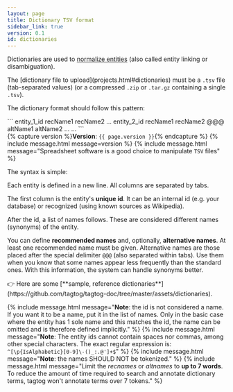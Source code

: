 ```yaml
---
layout: page
title: Dictionary TSV format
sidebar_link: true
version: 0.1
id: dictionaries
---
```


<div class="two-third-col">
  <p>Dictionaries are used to <a href="/webeditor.html#annotation-types">normalize entities</a> (also called entity linking or disambiguation).</p>
  <p markdown="1">The [dictionary file to upload](projects.html#dictionaries) must be a <code>.tsv</code> file (tab-separated values) (or a compressed <code>.zip</code> or <code>.tar.gz</code> containing a single <code>.tsv</code>).</p>
  <p>The dictionary format should follow this pattern:</p>

  <div markdown="1">
  ```
  entity_1_id    recName1    recName2    ...
  entity_2_id    recName1    recName2    @@@    altName1    altName2    ...
  ...
  ```
</div>


</div>
<div class="one-third-col">
  {% capture version %}<strong>Version</strong>: <code>{{ page.version }}</code>{% endcapture %}
  {% include message.html message=version %}
  {% include message.html message="Spreadsheet software is a good choice to manipulate <code>TSV</code> files" %}
</div>


<div class="two-third-col">
  <p>The syntax is simple:</p>
  <p class="list-item"><span class="list-item-1"></span>Each entity is defined in a new line. All columns are separated by tabs.</p>
  <p class="list-item"><span class="list-item-2"></span>The first column is the entity's <strong>unique id</strong>. It can be an internal id (e.g. your database) or recognized (using known sources as Wikipedia).</p>
  <p class="list-item"><span class="list-item-3"></span>After the id, a list of names follows. These are considered different names (synonyms) of the entity.</p>
  <p class="list-item"><span class="list-item-4"></span>You can define <strong>recommended names</strong> and, optionally, <strong>alternative names</strong>. At least one recommended name must be given. Alternative names are those placed after the special delimiter <code>@@@</code> (also separated within tabs). Use them when you know that some names appear less frequently than the standard ones. With this information, the system can handle synonyms better.</p>

  <p markdown="1">👉 Here are some [**sample, reference dictionaries**](https://github.com/tagtog/tagtog-doc/tree/master/assets/dictionaries).</p>

</div>
<div class="one-third-col">
  {% include message.html message="<strong>Note</strong>: the id is not considered a name. If you want it to be a name, put it in the list of names. Only in the basic case where the entity has 1 sole name and this matches the id, the name can be omitted and is therefore defined implicitly." %}
  {% include message.html message="<strong>Note</strong>: The entity ids cannot contain spaces nor commas, among other special characters. The exact regular expression is: <code>^[\p{IsAlphabetic}[0-9]\-()_:.@']+$</code>" %}
  {% include message.html message="<strong>Note</strong>: the names SHOULD NOT be tokenized." %}
  {% include message.html message="Limit the <i>recnames</i> or <i>altnames</i> to <strong>up to 7 words</strong>. To reduce the amount of time required to search and annotate dictionary terms, tagtog won't annotate terms over 7 tokens." %}
</div>
